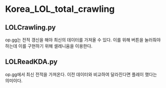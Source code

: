 # Korea_LOL_total_crawling

## LOLCrawling.py
op.gg는 전적 갱신을 해야 최신의 데이터를 가져올 수 있다.
이를 위해 버튼을 눌러줘야 하는데 이를 구현하기 위해 셀레니움을 이용한다.

## LOLReadKDA.py
op.gg에서 최신 전적을 가져온다.
이전 데이터와 비교하여 달라진다면 플레이 했다는 의미이다.
